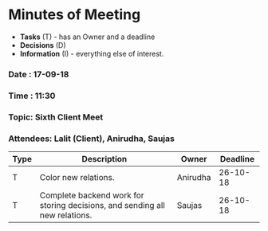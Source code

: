 # Minutes of Meeting

* **Tasks** (T) - has an Owner and a deadline
* **Decisions** (D)
* **Information** (I) - everything else of interest.
 
### Date : 17-09-18
### Time : 11:30
### Topic: Sixth Client Meet
### Attendees: Lalit (Client), Anirudha, Saujas

Type | Description | Owner | Deadline  
--- | --- | --- | ---  
T | Color new relations.  | Anirudha | 26-10-18
T | Complete backend work for storing decisions, and sending all new relations. | Saujas | 26-10-18


